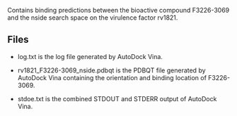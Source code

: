 Contains binding predictions between the bioactive compound F3226-3069 and the nside search space on the virulence factor rv1821.

## Files

- log.txt is the log file generated by AutoDock Vina.

- rv1821_F3226-3069_nside.pdbqt is the PDBQT file generated by AutoDock Vina containing the orientation and binding location of F3226-3069.

- stdoe.txt is the combined STDOUT and STDERR output of AutoDock Vina.

